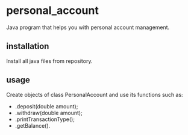 # personal_account
Java program that helps you with personal account management.

## installation
Install all java files from repository.

## usage
Create objects of class PersonalAccount and use its functions such as:
- .deposit(double amount);
- .withdraw(double amount);
- .printTransactionType();
- .getBalance().
